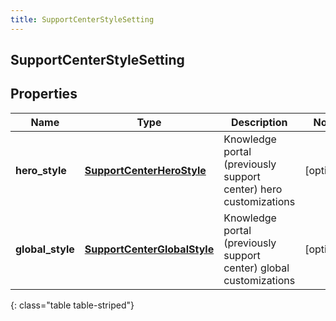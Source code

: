 ```yaml
---
title: SupportCenterStyleSetting
---
```

## SupportCenterStyleSetting

## Properties

|Name | Type | Description | Notes|
|------------ | ------------- | ------------- | -------------|
| **hero_style** | [**SupportCenterHeroStyle**](SupportCenterHeroStyle.html) | Knowledge portal (previously support center) hero customizations | [optional] |
| **global_style** | [**SupportCenterGlobalStyle**](SupportCenterGlobalStyle.html) | Knowledge portal (previously support center) global customizations | [optional] |
{: class="table table-striped"}


